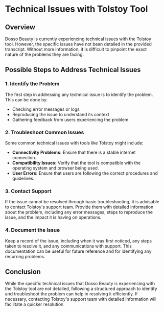# Technical Issues with Tolstoy Tool

## Overview

Dosso Beauty is currently experiencing technical issues with the Tolstoy tool. However, the specific issues have not been detailed in the provided transcript. Without more information, it is difficult to pinpoint the exact nature of the problems they are facing.

## Possible Steps to Address Technical Issues

### 1. Identify the Problem

The first step in addressing any technical issue is to identify the problem. This can be done by:
- Checking error messages or logs
- Reproducing the issue to understand its context
- Gathering feedback from users experiencing the problem

### 2. Troubleshoot Common Issues

Some common technical issues with tools like Tolstoy might include:
- **Connectivity Problems:** Ensure that there is a stable internet connection.
- **Compatibility Issues:** Verify that the tool is compatible with the operating system and browser being used.
- **User Errors:** Ensure that users are following the correct procedures and guidelines.

### 3. Contact Support

If the issue cannot be resolved through basic troubleshooting, it is advisable to contact Tolstoy's support team. Provide them with detailed information about the problem, including any error messages, steps to reproduce the issue, and the impact it is having on operations.

### 4. Document the Issue

Keep a record of the issue, including when it was first noticed, any steps taken to resolve it, and any communications with support. This documentation can be useful for future reference and for identifying any recurring problems.

## Conclusion

While the specific technical issues that Dosso Beauty is experiencing with the Tolstoy tool are not detailed, following a structured approach to identify and troubleshoot the problem can help in resolving it efficiently. If necessary, contacting Tolstoy's support team with detailed information will facilitate a quicker resolution.
